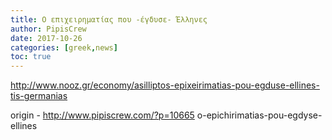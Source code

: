 ```yaml
---
title: Ο επιχειρηματίας που -έγδυσε- Έλληνες
author: PipisCrew
date: 2017-10-26
categories: [greek,news]
toc: true
---
```


http://www.nooz.gr/economy/asilliptos-epixeirimatias-pou-egduse-ellines-tis-germanias

origin - http://www.pipiscrew.com/?p=10665 o-epichirimatias-pou-egdyse-ellines